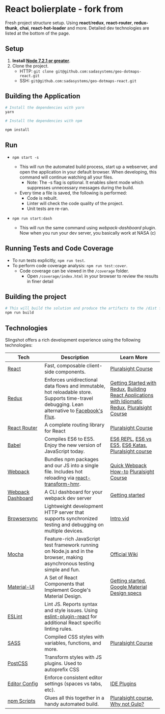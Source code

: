 # React bolierplate - fork from 

Fresh project structure setup. Using **react**/**redux**, **react-router**, **redux-thunk**, **chai**, **react-hot-loader** and more. 
Detailed dev technologies are listed at the bottom of the page.

## Setup
1. **Install [Node 7.2.1 or greater](https://nodejs.org)**.
2. Clone the project.
    - HTTP:     `git clone git@github.com:sadasystems/geo-dotmaps-react.git`
    - SSH:      `git@github.com:sadasystems/geo-dotmaps-react.git`

## Building the Application

```bash
# Install the dependencies with yarn
yarn

# Install the dependencies with npm

npm install
```

## Run

* `npm start -s`
    - This will run the automated build process, start up a webserver, and open the application in your default browser. When  developing, this command will continue watching all your files.
        * Note: The -s flag is optional. It enables silent mode which suppresses unnecessary messages during the build.
    - Every time a file is saved, the following is performed:
        * Code is rebuilt.
        * Linter will check the code quality of the project.
        * Unit tests are re-ran.

* `npm run start:dash` 
    - This will run the same command using _webpack-dashboard_ plugin. Now when you run your dev server, you basically work at NASA (c)


## Running Tests and Code Coverage
* To run tests explicitly, `npm run test`.
* To perform code coverage analysis: `npm run test:cover`.
    * Code coverage can be viewed in the `/coverage` folder.
        * Open `/coverage/index.html` in your browser to review the results in finer detail

## Building the project
```bash
# This will build the solution and produce the artifacts to the /dist folder
npm run build
```

## Technologies
Slingshot offers a rich development experience using the following technologies:

| **Tech** | **Description** |**Learn More**|
|----------|-------|---|
|  [React](https://facebook.github.io/react/)  |   Fast, composable client-side components.    | [Pluralsight Course](https://www.pluralsight.com/courses/react-flux-building-applications)  |
|  [Redux](http://redux.js.org) |  Enforces unidirectional data flows and immutable, hot reloadable store. Supports time-travel debugging. Lean alternative to [Facebook's Flux](https://facebook.github.io/flux/docs/overview.html).| [Getting Started with Redux](https://egghead.io/courses/getting-started-with-redux), [Building React Applications with Idiomatic Redux](https://egghead.io/courses/building-react-applications-with-idiomatic-redux), [Pluralsight Course](http://www.pluralsight.com/courses/react-redux-react-router-es6)|
|  [React Router](https://github.com/reactjs/react-router) | A complete routing library for React | [Pluralsight Course](https://www.pluralsight.com/courses/react-flux-building-applications) |
|  [Babel](http://babeljs.io) |  Compiles ES6 to ES5. Enjoy the new version of JavaScript today.     | [ES6 REPL](https://babeljs.io/repl/), [ES6 vs ES5](http://es6-features.org), [ES6 Katas](http://es6katas.org), [Pluralsight course](https://www.pluralsight.com/courses/javascript-fundamentals-es6)    |
| [Webpack](http://webpack.github.io) | Bundles npm packages and our JS into a single file. Includes hot reloading via [react-transform-hmr](https://www.npmjs.com/package/react-transform-hmr). | [Quick Webpack How-to](https://github.com/petehunt/webpack-howto) [Pluralsight Course](https://www.pluralsight.com/courses/webpack-fundamentals)|
| [Webpack Dashboard](https://github.com/FormidableLabs/webpack-dashboard) | A CLI dashboard for your webpack dev server | [Getting started](https://github.com/FormidableLabs/webpack-dashboard/blob/master/docs/getting-started.md) |
| [Browsersync](https://www.browsersync.io/) | Lightweight development HTTP server that supports synchronized testing and debugging on multiple devices. | [Intro vid](https://www.youtube.com/watch?time_continue=1&v=heNWfzc7ufQ)|
| [Mocha](https://mochajs.org/) | Feature-rich JavaScript test framework running on Node.js and in the browser, making asynchronous testing simple and fun.  | [Official Wiki](https://github.com/mochajs/mocha/wiki) |
| [Material-UI](http://www.material-ui.com/#/) | A Set of React Components that Implement Google's Material Design. | [Getting started](http://www.material-ui.com/#/get-started/required-knowledge), [Google Material Design specs](https://material.io/guidelines/) |
| [ESLint](http://eslint.org/)| Lint JS. Reports syntax and style issues. Using [eslint-plugin-react](https://github.com/yannickcr/eslint-plugin-react) for additional React specific linting rules. | |
| [SASS](http://sass-lang.com/) | Compiled CSS styles with variables, functions, and more. | [Pluralsight Course](https://www.pluralsight.com/courses/better-css)|
| [PostCSS](https://github.com/postcss/postcss) | Transform styles with JS plugins. Used to autoprefix CSS |
| [Editor Config](http://editorconfig.org) | Enforce consistent editor settings (spaces vs tabs, etc). | [IDE Plugins](http://editorconfig.org/#download) |
| [npm Scripts](https://docs.npmjs.com/misc/scripts)| Glues all this together in a handy automated build. | [Pluralsight course](https://www.pluralsight.com/courses/npm-build-tool-introduction), [Why not Gulp?](https://medium.com/@housecor/why-i-left-gulp-and-grunt-for-npm-scripts-3d6853dd22b8#.vtaziro8n)  |



